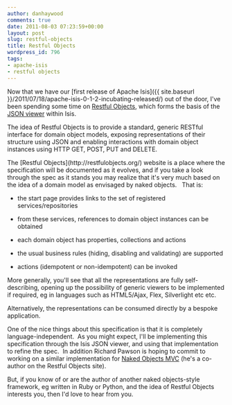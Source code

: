 ```yaml
---
author: danhaywood
comments: true
date: 2011-08-03 07:23:59+00:00
layout: post
slug: restful-objects
title: Restful Objects
wordpress_id: 796
tags:
- apache-isis
- restful objects
---
```


Now that we have our [first release of Apache Isis]({{ site.baseurl }}/2011/07/18/apache-isis-0-1-2-incubating-released/) out of the door, I've been spending some time on [Restful Objects](http://restfulobjects.org/), which forms the basis of the [JSON viewer](http://incubator.apache.org/isis/viewer/json/index.html) within Isis.

The idea of Restful Objects is to provide a standard, generic RESTful interface for domain object models, exposing representations of their structure using JSON and enabling interactions with domain object instances using HTTP GET, POST, PUT and DELETE.

<!-- more -->The [Restful Objects](http://restfulobjects.org/) website is a place where the specification will be documented as it evolves, and if you take a look through the spec as it stands you may realize that it's very much based on the idea of a domain model as envisaged by naked objects.   That is:



	
  * the start page provides links to the set of registered services/repositories

	
  * from these services, references to domain object instances can be obtained

	
  * each domain object has properties, collections and actions

	
  * the usual business rules (hiding, disabling and validating) are supported

	
  * actions (idempotent or non-idempotent) can be invoked


More generally, you'll see that all the representations are fully self-describing, opening up the possibility of generic viewers to be implemented if required, eg in languages such as HTML5/Ajax, Flex, Silverlight etc etc.

Alternatively, the representations can be consumed directly by a bespoke application.

One of the nice things about this specification is that it is completely language-independent.  As you might expect, I'll be implementing this specification through the Isis JSON viewer, and using that implementation to refine the spec.  In addition Richard Pawson is hoping to commit to working on a similar implementation for [Naked Objects MVC](http://nakedobjects.net) (he's a co-author on the Restful Objects site).

But, if you know of or are the author of another naked objects-style framework, eg written in Ruby or Python, and the idea of Restful Objects interests you, then I'd love to hear from you.
